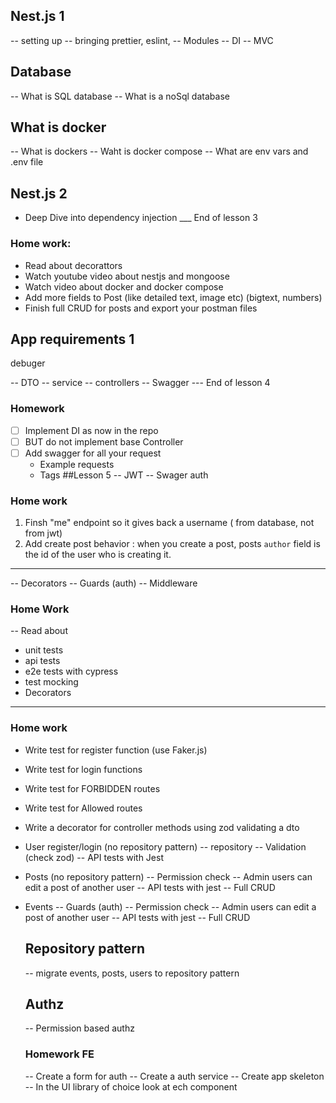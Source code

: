 ## Nest.js 1

-- setting up
-- bringing prettier, eslint,
-- Modules
-- DI
-- MVC

## Database

-- What is SQL database
-- What is a noSql database

## What is docker

-- What is dockers
-- Waht is docker compose
-- What are env vars and .env file

## Nest.js 2

- Deep Dive into dependency injection
  \_\_\_ End of lesson 3

### Home work:

- Read about decorattors
- Watch youtube video about nestjs and mongoose
- Watch video about docker and docker compose
- Add more fields to Post (like detailed text, image etc) (bigtext, numbers)
- Finish full CRUD for posts and export your postman files

## App requirements 1

debuger

-- DTO
-- service
-- controllers
-- Swagger
--- End of lesson 4

### Homework

- [ ] Implement DI as now in the repo
- [ ] BUT do not implement base Controller
- [ ] Add swagger for all your request
  - Example requests
  - Tags
    ##Lesson 5
    -- JWT
    -- Swager auth

### Home work

1.  Finsh "me" endpoint so it gives back a username ( from database, not from jwt)
2.  Add create post behavior : when you create a post, posts `author` field is the id of the user who is creating it.

---

-- Decorators
-- Guards (auth)
-- Middleware

### Home Work

-- Read about

- unit tests
- api tests
- e2e tests with cypress
- test mocking
- Decorators

---

### Home work

- Write test for register function (use Faker.js)
- Write test for login functions
- Write test for FORBIDDEN routes
- Write test for Allowed routes
- Write a decorator for controller methods using zod validating a dto

- User register/login (no repository pattern)
  -- repository
  -- Validation (check zod)
  -- API tests with Jest
- Posts (no repository pattern)
  -- Permission check
  -- Admin users can edit a post of another user
  -- API tests with jest
  -- Full CRUD
- Events
  -- Guards (auth)
  -- Permission check
  -- Admin users can edit a post of another user
  -- API tests with jest
  -- Full CRUD

  ## Repository pattern

  -- migrate events, posts, users to repository pattern

  ## Authz

  -- Permission based authz

  ### Homework FE

  -- Create a form for auth
  -- Create a auth service
  -- Create app skeleton
  -- In the UI library of choice look at ech component
